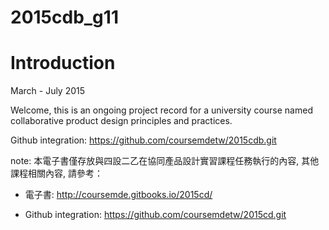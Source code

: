# 2015cdb_g11

# Introduction

March - July 2015

Welcome, this is an ongoing project record for a university course named collaborative product design principles and practices.

Github integration: https://github.com/coursemdetw/2015cdb.git

note: 本電子書僅存放與四設二乙在協同產品設計實習課程任務執行的內容, 其他課程相關內容, 請參考：

* 電子書: http://coursemde.gitbooks.io/2015cd/

* Github integration: https://github.com/coursemdetw/2015cd.git


